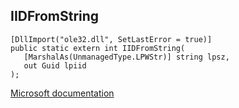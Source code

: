 ## IIDFromString

```
[DllImport("ole32.dll", SetLastError = true)]
public static extern int IIDFromString(
   [MarshalAs(UnmanagedType.LPWStr)] string lpsz,
   out Guid lpiid
);
```

[Microsoft documentation](https://docs.microsoft.com/en-us/windows/win32/api/objbase/nf-objbase-iidfromstring)
